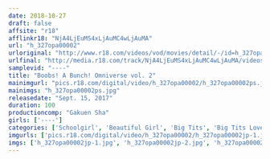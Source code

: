 ```yaml
---
date: 2018-10-27
draft: false
affsite: "r18"
afflinkr18: "NjA4LjEuMS4xLjAuMC4wLjAuMA"
url: "h_327opa00002"
urloriginal: "http://www.r18.com/videos/vod/movies/detail/-/id=h_327opa00002"
urlfinal: "http://media.r18.com/track/NjA4LjEuMS4xLjAuMC4wLjAuMA/videos/vod/movies/detail/-/id=h_327opa00002"
samplevid: "----"
title: "Boobs! A Bunch! Omniverse vol. 2"
mainimgurl: "pics.r18.com/digital/video/h_327opa00002/h_327opa00002ps.jpg"
mainimgs: "h_327opa00002ps.jpg"
releasedate: "Sept. 15, 2017"
duration: 100
productioncomp: "Gakuen Sha"
girls: ['----']
categories: ['Schoolgirl', 'Beautiful Girl', 'Big Tits', 'Big Tits Lover', 'Other Fetishes', 'Pranks']
imgurls: ['pics.r18.com/digital/video/h_327opa00002/h_327opa00002jp-1.jpg', 'pics.r18.com/digital/video/h_327opa00002/h_327opa00002jp-2.jpg', 'pics.r18.com/digital/video/h_327opa00002/h_327opa00002jp-3.jpg', 'pics.r18.com/digital/video/h_327opa00002/h_327opa00002jp-4.jpg', 'pics.r18.com/digital/video/h_327opa00002/h_327opa00002jp-5.jpg', 'pics.r18.com/digital/video/h_327opa00002/h_327opa00002jp-6.jpg', 'pics.r18.com/digital/video/h_327opa00002/h_327opa00002jp-7.jpg', 'pics.r18.com/digital/video/h_327opa00002/h_327opa00002jp-8.jpg', 'pics.r18.com/digital/video/h_327opa00002/h_327opa00002jp-9.jpg', 'pics.r18.com/digital/video/h_327opa00002/h_327opa00002jp-10.jpg', 'pics.r18.com/digital/video/h_327opa00002/h_327opa00002jp-11.jpg', 'pics.r18.com/digital/video/h_327opa00002/h_327opa00002jp-12.jpg', 'pics.r18.com/digital/video/h_327opa00002/h_327opa00002jp-13.jpg', 'pics.r18.com/digital/video/h_327opa00002/h_327opa00002jp-14.jpg', 'pics.r18.com/digital/video/h_327opa00002/h_327opa00002jp-15.jpg', 'pics.r18.com/digital/video/h_327opa00002/h_327opa00002jp-16.jpg', 'pics.r18.com/digital/video/h_327opa00002/h_327opa00002jp-17.jpg', 'pics.r18.com/digital/video/h_327opa00002/h_327opa00002jp-18.jpg', 'pics.r18.com/digital/video/h_327opa00002/h_327opa00002jp-19.jpg', 'pics.r18.com/digital/video/h_327opa00002/h_327opa00002jp-20.jpg']
imgs: ['h_327opa00002jp-1.jpg', 'h_327opa00002jp-2.jpg', 'h_327opa00002jp-3.jpg', 'h_327opa00002jp-4.jpg', 'h_327opa00002jp-5.jpg', 'h_327opa00002jp-6.jpg', 'h_327opa00002jp-7.jpg', 'h_327opa00002jp-8.jpg', 'h_327opa00002jp-9.jpg', 'h_327opa00002jp-10.jpg', 'h_327opa00002jp-11.jpg', 'h_327opa00002jp-12.jpg', 'h_327opa00002jp-13.jpg', 'h_327opa00002jp-14.jpg', 'h_327opa00002jp-15.jpg', 'h_327opa00002jp-16.jpg', 'h_327opa00002jp-17.jpg', 'h_327opa00002jp-18.jpg', 'h_327opa00002jp-19.jpg', 'h_327opa00002jp-20.jpg']
---
```

